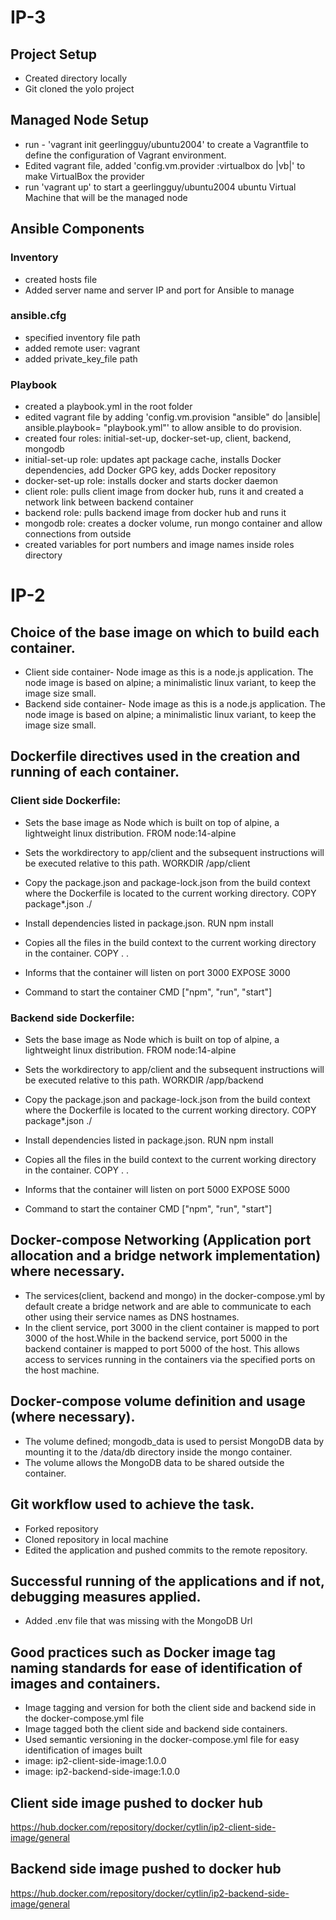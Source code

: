 # IP-3

## Project Setup

- Created directory locally
- Git cloned the yolo project

## Managed Node Setup

- run - 'vagrant init geerlingguy/ubuntu2004' to create a Vagrantfile to define the configuration of Vagrant environment.
- Edited vagrant file, added 'config.vm.provider :virtualbox do |vb|' to make VirtualBox the provider
- run 'vagrant up' to start a geerlingguy/ubuntu2004 ubuntu Virtual Machine that will be the managed node

## Ansible Components

### Inventory

- created hosts file
- Added server name and server IP and port for Ansible to manage

### ansible.cfg

- specified inventory file path
- added remote user: vagrant
- added private_key_file path

### Playbook

- created a playbook.yml in the root folder
- edited vagrant file by adding 'config.vm.provision "ansible" do |ansible| ansible.playbook= "playbook.yml"' to allow ansible to do provision.
- created four roles: initial-set-up, docker-set-up, client, backend, mongodb
- initial-set-up role: updates apt package cache, installs Docker dependencies, add Docker GPG key, adds Docker repository
- docker-set-up role: installs docker and starts docker daemon
- client role: pulls client image from docker hub, runs it and created a network link between backend container
- backend role: pulls backend image from docker hub and runs it
- mongodb role: creates a docker volume, run mongo container and allow connections from outside
- created variables for port numbers and image names inside roles directory

# IP-2

## Choice of the base image on which to build each container.

- Client side container- Node image as this is a node.js application. The node image is based on alpine; a minimalistic linux variant, to keep the image size small.
- Backend side container- Node image as this is a node.js application. The node image is based on alpine; a minimalistic linux variant, to keep the image size small.

## Dockerfile directives used in the creation and running of each container.

### Client side Dockerfile:

- Sets the base image as Node which is built on top of alpine, a lightweight linux distribution.
  FROM node:14-alpine

- Sets the workdirectory to app/client and the subsequent instructions will be executed relative to this path.
  WORKDIR /app/client

- Copy the package.json and package-lock.json from the build context where the Dockerfile is located to the current working directory.
  COPY package\*.json ./

- Install dependencies listed in package.json.
  RUN npm install

- Copies all the files in the build context to the current working directory in the container.
  COPY . .

- Informs that the container will listen on port 3000
  EXPOSE 3000

- Command to start the container
  CMD ["npm", "run", "start"]

### Backend side Dockerfile:

- Sets the base image as Node which is built on top of alpine, a lightweight linux distribution.
  FROM node:14-alpine

- Sets the workdirectory to app/client and the subsequent instructions will be executed relative to this path.
  WORKDIR /app/backend

- Copy the package.json and package-lock.json from the build context where the Dockerfile is located to the current working directory.
  COPY package\*.json ./

- Install dependencies listed in package.json.
  RUN npm install

- Copies all the files in the build context to the current working directory in the container.
  COPY . .

- Informs that the container will listen on port 5000
  EXPOSE 5000

- Command to start the container
  CMD ["npm", "run", "start"]

## Docker-compose Networking (Application port allocation and a bridge network implementation) where necessary.

- The services(client, backend and mongo) in the docker-compose.yml by default create a bridge network and are able to communicate to each other using their service names as DNS hostnames.
- In the client service, port 3000 in the client container is mapped to port 3000 of the host.While in the backend service, port 5000 in the backend container is mapped to port 5000 of the host. This allows access to services running in the containers via the specified ports on the host machine.

## Docker-compose volume definition and usage (where necessary).

- The volume defined; mongodb_data is used to persist MongoDB data by mounting it to the /data/db directory inside the mongo container.
- The volume allows the MongoDB data to be shared outside the container.

## Git workflow used to achieve the task.

- Forked repository
- Cloned repository in local machine
- Edited the application and pushed commits to the remote repository.

## Successful running of the applications and if not, debugging measures applied.

- Added .env file that was missing with the MongoDB Url

## Good practices such as Docker image tag naming standards for ease of identification of images and containers.

- Image tagging and version for both the client side and backend side in the docker-compose.yml file
- Image tagged both the client side and backend side containers.
- Used semantic versioning in the docker-compose.yml file for easy identification of images built
- image: ip2-client-side-image:1.0.0
- image: ip2-backend-side-image:1.0.0

## Client side image pushed to docker hub

https://hub.docker.com/repository/docker/cytlin/ip2-client-side-image/general

## Backend side image pushed to docker hub

https://hub.docker.com/repository/docker/cytlin/ip2-backend-side-image/general
